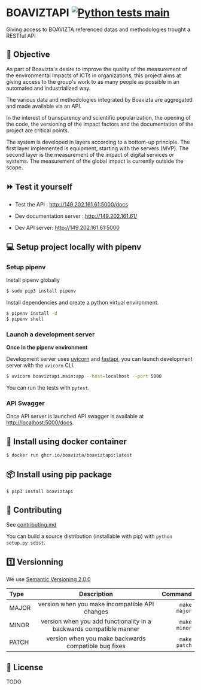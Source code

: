 # BOAVIZTAPI [![Python tests main](https://github.com/Boavizta/Tools-API/actions/workflows/main-main.yml/badge.svg)](https://github.com/Boavizta/Tools-API/actions/workflows/main-main.yml)

Giving access to BOAVIZTA referenced datas and methodologies trought a RESTful API

## :dart: Objective

As part of Boavizta's desire to improve the quality of the measurement of the environmental impacts of ICTs in organizations, this project aims at giving access to the group's work to as many people as possible in an automated and industrialized way.  

The various data and methodologies integrated by Boavizta are aggregated and made available via an API. 

In the interest of transparency and scientific popularization, the opening of the code, the versioning of the impact factors and the documentation of the project are critical points.

The system is developed in layers according to a bottom-up principle. The first layer implemented is equipment, starting with the servers (MVP). The second layer is the measurement of the impact of digital services or systems. The measurement of the global impact is currently outside the scope. 

## :fast_forward: Test it yourself

* Test the API : http://149.202.161.61:5000/docs

* Dev documentation server : http://149.202.161.61/

* Dev API server: http://149.202.161.61:5000

## :computer: Setup project locally with pipenv

### Setup pipenv

Install pipenv globally
```bash
$ sudo pip3 install pipenv
```

Install dependencies and create a python virtual environment.
```bash
$ pipenv install -d 
$ pipenv shell
```

### Launch a development server

**Once in the pipenv environment**

Development server uses [uvicorn](https://www.uvicorn.org/) and [fastapi](https://fastapi.tiangolo.com/), you can launch development server with the `uvicorn` CLI.

```bash
$ uvicorn boaviztapi.main:app --host=localhost --port 5000
```
You can run the tests with `pytest`.

### API Swagger

Once API server is launched API swagger is available at [http://localhost:5000/docs](http://localhost:5000/docs).

## :whale: Install using docker container
```bash
$ docker run ghcr.io/boavizta/boaviztapi:latest
```

## 📦 Install using pip package
```bash
$ pip3 install boaviztapi
```

## :woman: Contributing

See [contributing.md](./CONTRIBUTING.md)

You can build a source distribution (installable with pip) with `python setup.py sdist`.

## :one: Versionning

We use [Semantic Versioning 2.0.0](https://semver.org/)

|    Type     | Description                                                          |    Command        |
| :---        |    :----:                                                            |              ---: |
| MAJOR       | version when you make incompatible API changes                       | ```make major```  |
| MINOR       | version when you add functionality in a backwards compatible manner  | ```make minor```  |
| PATCH       | version when you make backwards compatible bug fixes                 | ```make patch```  |

## :scroll: License

TODO
